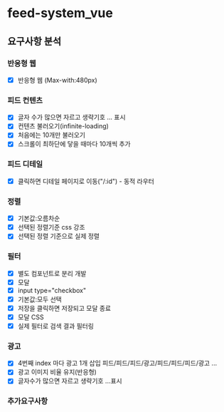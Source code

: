 # feed-system_vue

## 요구사항 분석

### 반응형 웹

- [x] 반응형 웹 (Max-with:480px)

### 피드 컨텐츠

- [x] 글자 수가 많으면 자르고 생략기호 ... 표시
- [x] 컨텐츠 불러오기(infinite-loading)
- [x] 처음에는 10개만 불러오기
- [x] 스크롤이 최하단에 닿을 때마다 10개씩 추가

### 피드 디테일

- [x] 클릭하면 디테일 페이지로 이동("/:id") - 동적 라우터

### 정렬

- [x] 기본값:오름차순
- [x] 선택된 정렬기준 css 강조
- [x] 선택된 정렬 기준으로 실제 정렬

### 필터

- [x] 별도 컴포넌트로 분리 개발
- [x] 모달
- [x] input type="checkbox"
- [x] 기본값:모두 선택
- [x] 저장을 클릭하면 저장되고 모달 종료
- [x] 모달 CSS
- [x] 실제 필터로 검색 결과 필터링

### 광고

- [x] 4번째 index 마다 광고 1개 삽입 피드/피드/피드/광고/피드/피드/피드/광고 ...
- [x] 광고 이미지 비율 유지(반응형)
- [x] 글자수가 많으면 자르고 생략기호 ...표시

### 추가요구사항
